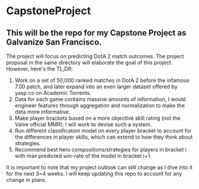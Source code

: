 # CapstoneProject
## This will be the repo for my Capstone Project as Galvanize San Francisco.

The project will focus on predicting DotA 2 match outcomes. The project proposal in the same directory will elaborate the goal of this project. However, here's the TL;DR:

1. Work on a set of 50,000 ranked matches in DotA 2 before the infamous 7.00 patch, and later expand into an even larger dataset offered by yasp.co on Academic Torrents.
2. Data for each game contains massive amounts of information, I would engineer features through aggregation and normalization to make the data more informative.
3. Make player brackets based on a more objective skill rating (not the Valve official MMR); I will work to devise such a system.
4. Run different classification model on every player bracket to account for the differences in player skills, which can extend to how they think about strategies.
5. Recommend best hero compositions/strategies for players in bracket i with max predicted win-rate of the model in bracket i+1.

It is important to note that my project outlook can still change as I dive into it for the next 3~4 weeks. I will keep updating this repo to account for any change in plans.

